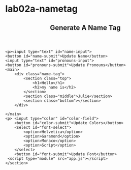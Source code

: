 # lab02a-nametag
<!DOCTYPE html>
<html lang="en">
<head>
    <meta charset="UTF-8">
    <meta http-equiv="X-UA-Compatible" content="IE=edge">
    <meta name="viewport" content="width=device-width, initial-scale=1.0">
    <link rel="stylesheet" href="style.css">
    <title>lab 02</title>
</head>

<body>
    <header><h2>Generate A Name Tag</h2></header>
    
    <p><input type="text" id="name-input">
    <button id="name-submit">Update Name</button>
    <input type="text" id="pronouns-input">
    <button id="pronouns-submit">Update Pronouns</button>
    <main>
        <div class="name-tag">
            <section class="top">
                <h1>Hello</h1>
                <h2>my name is</h2>
            </section>
            <section class="middle">Julie</section>
            <section class="bottom"></section>
        </div>

    </main>
    <p> <input type="color" id="color-field">
        <button id="color-submit">Update Colors</button>
        <select id="font-select">
            <option>Helvetica</option>
            <option>Garamond</option>
            <option>Monaco</option>
            <option>Script</option>
        </select>
        <button id="font-submit">Update Font</button>
     <script type="module" src="app.js"></script>
    </section>
</div>
</body>
</html>